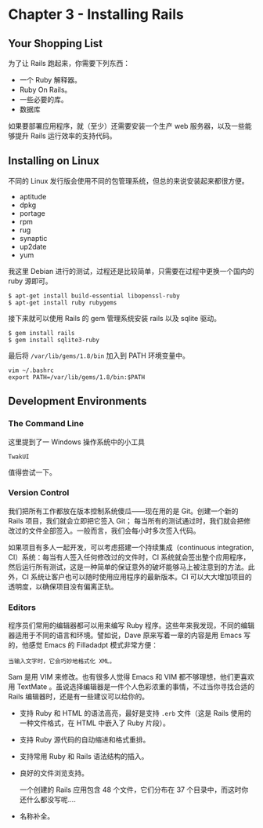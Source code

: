 # Chapter 3 - Installing Rails

## Your Shopping List
为了让 Rails 跑起来，你需要下列东西：

 * 一个 Ruby 解释器。
 * Ruby On Rails。
 * 一些必要的库。
 * 数据库

如果要部署应用程序，就（至少）还需要安装一个生产 web 服务器，以及一些能够提升 Rails 运行效率的支持代码。

## Installing on Linux
不同的 Linux 发行版会使用不同的包管理系统，但总的来说安装起来都很方便。

 * aptitude 
 * dpkg
 * portage
 * rpm
 * rug
 * synaptic
 * up2date
 * yum

我这里 Debian 进行的测试，过程还是比较简单，只需要在过程中更换一个国内的 ruby 源即可。

    $ apt-get install build-essential libopenssl-ruby
    $ apt-get install ruby rubygems
  
接下来就可以使用 Rails 的 gem 管理系统安装 rails 以及 sqlite 驱动。

    $ gem install rails
    $ gem install sqlite3-ruby

最后将 `/var/lib/gems/1.8/bin` 加入到 PATH 环境变量中。

    vim ~/.bashrc
    export PATH=/var/lib/gems/1.8/bin:$PATH

## Development Environments

### The Command Line
这里提到了一 Windows 操作系统中的小工具

    TwakUI

值得尝试一下。

### Version Control
我们把所有工作都放在版本控制系统傻瓜——现在用的是 Git。创建一个新的 Rails 项目，我们就会立即把它签入 Git；
每当所有的测试通过时，我们就会把修改过的文件全部签入。一般而言，我们会每小时多次签入代码。

如果项目有多人一起开发，可以考虑搭建一个持续集成（continuous integration, CI）系统：每当有人签入任何修改过的文件时，CI 系统就会签出整个应用程序，然后运行所有测试，这是一种简单的保证意外的破坏能够马上被注意到的方法。此外，CI 系统让客户也可以随时使用应用程序的最新版本。CI 可以大大增加项目的透明度，以确保项目没有偏离正轨。

### Editors
程序员们常用的编辑器都可以用来编写 Ruby 程序。这些年来我发现，不同的编辑器适用于不同的语言和环境。譬如说，Dave 原来写着一章的内容是用 Emacs 写的，他感觉 Emacs 的 Filladadpt 模式非常方便：

    当输入文字时，它会巧妙地格式化 XML。

Sam 是用 VIM 来修改。也有很多人觉得 Emacs 和 VIM 都不够理想，他们更喜欢用 TextMate 。虽说选择编辑器是一件个人色彩浓重的事情，不过当你寻找合适的 Rails 编辑器时，还是有一些建议可以给你的。

 * 支持 Ruby 和 HTML 的语法高亮，最好是支持 `.erb` 文件（这是 Rails 使用的一种文件格式，在 HTML 中嵌入了 Ruby 片段）。
 * 支持 Ruby 源代码的自动缩进和格式重排。
 * 支持常用 Ruby 和 Rails 语法结构的插入。
 * 良好的文件浏览支持。

    一个创建的 Rails 应用包含 48 个文件，它们分布在 37 个目录中，而这时你还什么都没写呢....

 * 名称补全。


